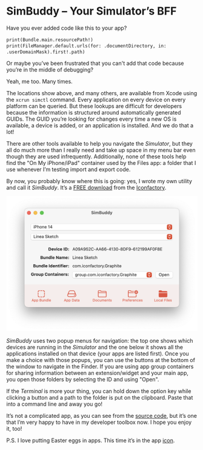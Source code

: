 # SimBuddy – Your Simulator’s BFF

Have you ever added code like this to your app?

```
print(Bundle.main.resourcePath!)
print(FileManager.default.urls(for: .documentDirectory, in: .userDomainMask).first!.path)
```

Or maybe you’ve been frustrated that you can't add that code because you’re in the middle of debugging?

Yeah, me too. Many times.

The locations show above, and many others, are available from Xcode using the `xcrun simctl` command. Every application on every device on every platform can be queried. But these lookups are difficult for developers because the information is structured around automatically generated GUIDs. The GUID you’re looking for changes every time a new OS is available, a device is added, or an application is installed. And we do that a lot!

There are other tools available to help you navigate the _Simulator_, but they all do much more than I really need and take up space in my menu bar even though they are used infrequently. Additionally, none of these tools help find the "On My iPhone/iPad" container used by the Files app: a folder that I use whenever I’m testing import and export code.

By now, you probably know where this is going: yes, I wrote my own utility and call it _SimBuddy_. It’s a [FREE download](https://files.iconfactory.net/software/SimBuddy.zip) from the [Iconfactory](https://iconfactory.com).

![Screenshot of SimBuddy window](./Screenshot.png)

_SimBuddy_ uses two popup menus for navigation: the top one shows which devices are running in the _Simulator_ and the one below it shows all the applications installed on that device (your apps are listed first). Once you make a choice with those popups, you can use the buttons at the bottom of the window to navigate in the Finder. If you are using app group containers for sharing information between an extension/widget and your main app, you open those folders by selecting the ID and using "Open".

If the _Terminal_ is more your thing, you can hold down the option key while clicking a button and a path to the folder is put on the clipboard. Paste that into a command line and away you go!

It’s not a complicated app, as you can see from the [source code](https://github.com/chockenberry/SimBuddy), but it’s one that I’m very happy to have in my developer toolbox now. I hope you enjoy it, too!

P.S. I love putting Easter eggs in apps. This time it’s in the app [icon](https://github.com/chockenberry/SimBuddy/blob/main/SimBuddy/Assets.xcassets/AppIcon.appiconset/AppIcon512x512%402x.png).
